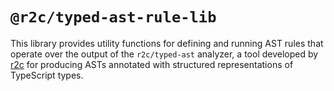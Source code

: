 # `@r2c/typed-ast-rule-lib`

This library provides utility functions for defining and running AST rules that
operate over the output of the `r2c/typed-ast` analyzer, a tool developed by
[r2c](https://r2c.dev) for producing ASTs annotated with structured
representations of TypeScript types.
